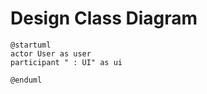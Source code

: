 # Design Class Diagram

```plantuml
@startuml
actor User as user
participant " : UI" as ui

@enduml
```